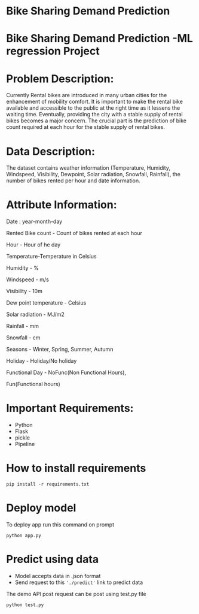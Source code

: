 Bike Sharing Demand Prediction
========================

# Bike Sharing Demand Prediction -ML regression Project

# Problem Description:

Currently Rental bikes are introduced in many urban cities for the enhancement of mobility comfort. It is important to make the rental bike available and accessible to the public at the right time as it lessens the waiting time. Eventually, providing the city with a stable supply of rental bikes becomes a major concern. The crucial part is the prediction of bike count required at each hour for the stable supply of rental bikes.

# Data Description:

The dataset contains weather information (Temperature, Humidity, Windspeed, Visibility, Dewpoint, Solar radiation, Snowfall, Rainfall), the number of bikes rented per hour and date information.

# Attribute Information:

Date : year-month-day

Rented Bike count - Count of bikes rented at each hour

Hour - Hour of he day

Temperature-Temperature in Celsius

Humidity - %

Windspeed - m/s

Visibility - 10m

Dew point temperature - Celsius

Solar radiation - MJ/m2

Rainfall - mm

Snowfall - cm

Seasons - Winter, Spring, Summer, Autumn

Holiday - Holiday/No holiday

Functional Day - NoFunc(Non Functional Hours),

Fun(Functional hours)

# Important Requirements:

- Python
- Flask
- pickle
- Pipeline

# How to install requirements

`pip install -r requirements.txt`


# Deploy model

To deploy app run this command on prompt

`python app.py`


# Predict using data

- Model accepts data in .json format
- Send request to this `'./predict'` link to predict data

The demo API post request can be post using test.py file

`python test.py`
